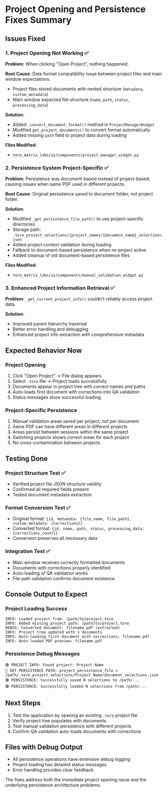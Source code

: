 # Project Opening and Persistence Fixes Summary

## Issues Fixed

### 1. Project Opening Not Working ✅
**Problem**: When clicking "Open Project", nothing happened.

**Root Cause**: Data format compatibility issue between project files and main window expectations.
- Project files stored documents with nested structure (`metadata`, `custom_metadata`)
- Main window expected flat structure (`name`, `path`, `status`, `processing_data`)

**Solution**: 
- Added `_convert_document_format()` method in `ProjectManagerWidget`
- Modified `get_project_documents()` to convert format automatically
- Added missing `path` field to project data during loading

**Files Modified**:
- `tore_matrix_labs/ui/components/project_manager_widget.py`

### 2. Persistence System Project-Specific ✅
**Problem**: Persistence was document-based instead of project-based, causing issues when same PDF used in different projects.

**Root Cause**: Original persistence saved to document folder, not project folder.

**Solution**:
- Modified `_get_persistence_file_path()` to use project-specific directories
- Storage path: `.tore_project_selections/{project_name}/{document_name}_selections.json`
- Added project context validation during loading
- Fallback to document-based persistence when no project active
- Added cleanup of old document-based persistence files

**Files Modified**:
- `tore_matrix_labs/ui/components/manual_validation_widget.py`

### 3. Enhanced Project Information Retrieval ✅
**Problem**: `_get_current_project_info()` couldn't reliably access project data.

**Solution**:
- Improved parent hierarchy traversal
- Better error handling and debugging
- Enhanced project info extraction with comprehensive metadata

## Expected Behavior Now

### Project Opening
1. Click "Open Project" → File dialog appears
2. Select `.tore` file → Project loads successfully 
3. Documents appear in project tree with correct names and paths
4. Auto-loads first document with corrections into QA validation
5. Status messages show successful loading

### Project-Specific Persistence
1. Manual validation areas saved per project, not per document
2. Same PDF can have different areas in different projects
3. Areas persist between sessions within the same project
4. Switching projects shows correct areas for each project
5. No cross-contamination between projects

## Testing Done

### Project Structure Test ✅
- Verified project file JSON structure validity
- Confirmed all required fields present
- Tested document metadata extraction

### Format Conversion Test ✅
- Original format: `{id, metadata: {file_name, file_path}, custom_metadata: {corrections}}`
- Converted format: `{id, name, path, status, processing_data: {corrections_count}}`
- Conversion preserves all necessary data

### Integration Test ✅
- Main window receives correctly formatted documents
- Documents with corrections properly identified
- Auto-loading of QA validation works
- File path validation confirms document existence

## Console Output to Expect

### Project Loading Success
```
INFO: Loaded project from: /path/to/project.tore
INFO: Added missing project path: /path/to/project.tore
DEBUG: Converted document: filename.pdf (extracted)
INFO: Project tree updated with 1 documents
INFO: Auto-loading first document with corrections: filename.pdf
INFO: Auto-loaded PDF preview: filename.pdf
```

### Persistence Debug Messages
```
🟢 PROJECT INFO: Found project: Project Name
🔵 GET PERSISTENCE PATH: project_persistence_file = /path/.tore_project_selections/Project Name/document_selections.json
🟢 PERSISTENCE: Successfully saved N selections to /path/...
🟢 PERSISTENCE: Successfully loaded N selections from /path/...
```

## Next Steps
1. Test the application by opening an existing `.tore` project file
2. Verify project tree populates with documents
3. Test manual validation persistence with different projects
4. Confirm QA validation auto-loads documents with corrections

## Files with Debug Output
- All persistence operations have extensive debug logging
- Project loading has detailed status messages
- Error handling provides clear feedback

The fixes address both the immediate project opening issue and the underlying persistence architecture problems.